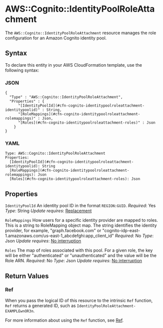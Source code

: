 # AWS::Cognito::IdentityPoolRoleAttachment<a name="aws-resource-cognito-identitypoolroleattachment"></a>

The `AWS::Cognito::IdentityPoolRoleAttachment` resource manages the role configuration for an Amazon Cognito identity pool\.

## Syntax<a name="aws-resource-cognito-identitypoolroleattachment-syntax"></a>

To declare this entity in your AWS CloudFormation template, use the following syntax:

### JSON<a name="aws-resource-cognito-identitypoolroleattachment-syntax.json"></a>

```
{
  "Type" : "AWS::Cognito::IdentityPoolRoleAttachment",
  "Properties" : {
      "[IdentityPoolId](#cfn-cognito-identitypoolroleattachment-identitypoolid)" : String,
      "[RoleMappings](#cfn-cognito-identitypoolroleattachment-rolemappings)" : Json,
      "[Roles](#cfn-cognito-identitypoolroleattachment-roles)" : Json
    }
}
```

### YAML<a name="aws-resource-cognito-identitypoolroleattachment-syntax.yaml"></a>

```
Type: AWS::Cognito::IdentityPoolRoleAttachment
Properties:
  [IdentityPoolId](#cfn-cognito-identitypoolroleattachment-identitypoolid): String
  [RoleMappings](#cfn-cognito-identitypoolroleattachment-rolemappings): Json
  [Roles](#cfn-cognito-identitypoolroleattachment-roles): Json
```

## Properties<a name="aws-resource-cognito-identitypoolroleattachment-properties"></a>

`IdentityPoolId`  <a name="cfn-cognito-identitypoolroleattachment-identitypoolid"></a>
An identity pool ID in the format `REGION:GUID`\.
*Required*: Yes
*Type*: String
*Update requires*: [Replacement](https://docs.aws.amazon.com/AWSCloudFormation/latest/UserGuide/using-cfn-updating-stacks-update-behaviors.html#update-replacement)

`RoleMappings`  <a name="cfn-cognito-identitypoolroleattachment-rolemappings"></a>
How users for a specific identity provider are mapped to roles\. This is a string to RoleMapping object map\. The string identifies the identity provider, for example, "graph\.facebook\.com" or "cognito\-idp\-east\-1\.amazonaws\.com/us\-east\-1\_abcdefghi:app\_client\_id"
*Required*: No
*Type*: Json
*Update requires*: [No interruption](https://docs.aws.amazon.com/AWSCloudFormation/latest/UserGuide/using-cfn-updating-stacks-update-behaviors.html#update-no-interrupt)

`Roles`  <a name="cfn-cognito-identitypoolroleattachment-roles"></a>
The map of roles associated with this pool\. For a given role, the key will be either "authenticated" or "unauthenticated" and the value will be the Role ARN\.
*Required*: No
*Type*: Json
*Update requires*: [No interruption](https://docs.aws.amazon.com/AWSCloudFormation/latest/UserGuide/using-cfn-updating-stacks-update-behaviors.html#update-no-interrupt)

## Return Values<a name="aws-resource-cognito-identitypoolroleattachment-return-values"></a>

### Ref<a name="aws-resource-cognito-identitypoolroleattachment-return-values-ref"></a>

When you pass the logical ID of this resource to the intrinsic `Ref` function, `Ref` returns a generated ID, such as `IdentityPoolRoleAttachment-EXAMPLEwnOR3n`\.

For more information about using the `Ref` function, see [Ref](https://docs.aws.amazon.com/AWSCloudFormation/latest/UserGuide/intrinsic-function-reference-ref.html)\.
